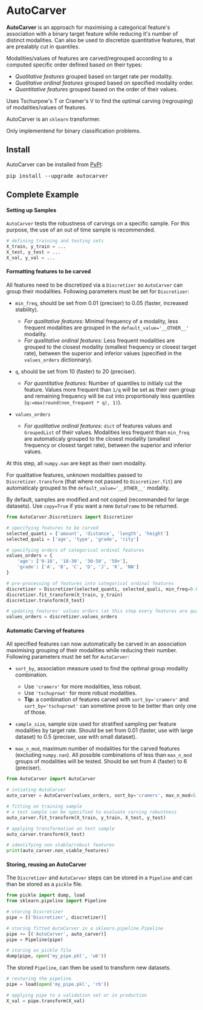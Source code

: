 # AutoCarver

**AutoCarver** is an approach for maximising a categorical feature's association with a binary target feature while reducing it's number of distinct modalities.
Can also be used to discretize quantitative features, that are prealably cut in quantiles.

 Modalities/values of features are carved/regrouped according to a computed specific order defined based on their types:
  - *Qualitative features* grouped based on target rate per modality.
  - *Qualitative ordinal features* grouped based on specified modality order.
  - *Quantitative features* grouped based on the order of their values.
 
Uses Tschurpow's T or Cramer's V to find the optimal carving (regrouping) of modalities/values of features.

AutoCarver is an `sklearn` transformer.

Only implementend for binary classification problems.

## Install

AutoCarver can be installed from [PyPI](https://pypi.org/project/AutoCarver):

<pre>
pip install --upgrade autocarver
</pre>

## Complete Example

#### Setting up Samples

`AutoCarver` tests the robustness of carvings on a specific sample. For this purpose, the use of an out of time sample is recommended. 

```python
# defining training and testing sets
X_train, y_train = ...
X_test, y_test = ...
X_val, y_val = ...
```

#### Formatting features to be carved

All features need to be discretized via a `Discretizer` so `AutoCarver` can group their modalities. Following parameters must be set for `Discretizer`:

- `min_freq`, should be set from 0.01 (preciser) to 0.05 (faster, increased stability).
  - *For qualitative features:*  Minimal frequency of a modality, less frequent modalities are grouped in the `default_value='__OTHER__'` modality.
  - *For qualitative ordinal features:* Less frequent modalities are grouped to the closest modality  (smallest frequency or closest target rate), between the superior and inferior values (specified in the `values_orders` dictionnary).

- `q`, should be set from 10 (faster) to 20 (preciser).
  - *For quantitative features:* Number of quantiles to initialy cut the feature. Values more frequent than `1/q` will be set as their own group and remaining frequency will be cut into proportionaly less quantiles (`q:=max(round(non_frequent * q), 1)`). 

- `values_orders`
  - *For qualitative ordinal features:* `dict` of features values and `GroupedList` of their values. Modalities less frequent than `min_freq` are automaticaly grouped to the closest modality (smallest frequency or closest target rate), between the superior and inferior values.

At this step, all `numpy.nan` are kept as their own modality.

For qualitative features, unknown modalities passed to `Discretizer.transform` (that where not passed to `Discretizer.fit`) are automaticaly grouped to the `default_value='__OTHER__'` modality.

By default, samples are modified and not copied (recommanded for large datasets). Use `copy=True` if you want a new `DataFrame` to be returned.

```python
from AutoCarver.Discretizers import Discretizer

# specifying features to be carved
selected_quanti = ['amount', 'distance', 'length', 'height']
selected_quali = ['age', 'type', 'grade', 'city']

# specifying orders of categorical ordinal features
values_orders = {
    'age': ['0-18', '18-30', '30-50', '50+'],
    'grade': ['A', 'B', 'C', 'D', 'J', 'K', 'NN']
}

# pre-processing of features into categorical ordinal features
discretizer = Discretizer(selected_quanti, selected_quali, min_freq=0.02, q=20, values_orders=values_orders)
discretizer.fit_transform(X_train, y_train)
discretizer.transform(X_test)

# updating features' values orders (at this step every features are qualitative ordinal)
values_orders = discretizer.values_orders
```

#### Automatic Carving of features

All specified features can now automatically be carved in an association maximising grouping of their modalities while reducing their number. Following parameters must be set for `AutoCarver`:

- `sort_by`, association measure used to find the optimal group modality combination.
  - Use `'cramerv'` for more modalities, less robust.
  - Use `'tschuprowt'` for more robust modalities.
  - **Tip:** a combination of features carved with `sort_by='cramerv'` and `sort_by='tschuprowt'` can sometime prove to be better than only one of those.

- `sample_size`, sample size used for stratified sampling per feature modalities by target rate. Should be set from 0.01 (faster, use with large dataset) to 0.5 (preciser, use with small dataset).

- `max_n_mod`, maximum number of modalities for the carved features (excluding `numpy.nan`). All possible combinations of less than `max_n_mod` groups of modalities will be tested. Should be set from 4 (faster) to 6 (preciser).

```python
from AutoCarver import AutoCarver

# intiating AutoCarver
auto_carver = AutoCarver(values_orders, sort_by='cramerv', max_n_mod=5, sample_size=0.01)

# fitting on training sample 
# a test sample can be specified to evaluate carving robustness
auto_carver.fit_transform(X_train, y_train, X_test, y_test)

# applying transformation on test sample
auto_carver.transform(X_test)

# identifying non stable/robust features
print(auto_carver.non_viable_features)
```


#### Storing, reusing an AutoCarver

The `Discretizer` and `AutoCarver` steps can be stored in a `Pipeline` and can than be stored as a `pickle` file.

```python
from pickle import dump, load
from sklearn.pipeline import Pipeline

# storing Discretizer
pipe = [('Discretizer', discretizer)]

# storing fitted AutoCarver in a sklearn.pipeline.Pipeline
pipe += [('AutoCarver', auto_carver)]
pipe = Pipeline(pipe)

# storing as pickle file
dump(pipe, open('my_pipe.pkl', 'wb'))
```

The stored `Pipeline`, can then be used to transform new datasets.

```python
# restoring the pipeline
pipe = load(open('my_pipe.pkl', 'rb'))

# applying pipe to a validation set or in production
X_val = pipe.transform(X_val)
```
